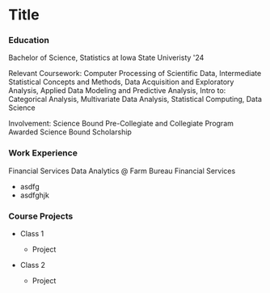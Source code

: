 # Title

### Education
Bachelor of Science, Statistics at Iowa State Univeristy '24

Relevant Coursework: Computer Processing of Scientific Data, Intermediate Statistical Concepts and Methods, Data Acquisition and Exploratory Analysis, Applied Data Modeling and Predictive Analysis, Intro to: Categorical Analysis, Multivariate Data Analysis, Statistical Computing, Data Science

Involvement: Science Bound Pre-Collegiate and Collegiate Program
              Awarded Science Bound Scholarship

### Work Experience
Financial Services Data Analytics @ Farm Bureau Financial Services 
- asdfg
- asdfghjk

### Course Projects
- Class 1
  - Project
 
- Class 2
  - Project
